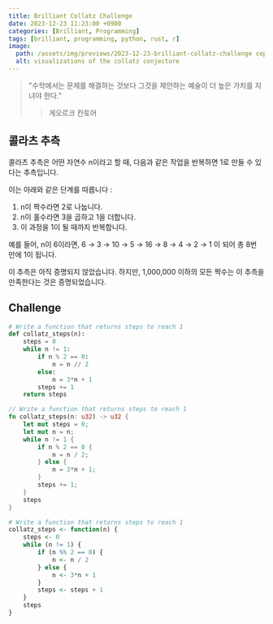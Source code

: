 ```yaml
---
title: Brilliant Collatz Challenge
date: 2023-12-23 11:23:00 +0900
categories: [Brilliant, Programming]
tags: [brilliant, programming, python, rust, r]
image:
  path: /assets/img/previews/2023-12-23-brilliant-collatz-challenge copy.png
  alt: visualizations of the collatz conjecture
---
```


>"수학에서는 문제를 해결하는 것보다 그것을 제안하는 예술이 더 높은 가치를 지녀야 한다."
>> 게오르크 칸토어

## 콜라츠 추측

콜라츠 추측은 어떤 자연수 n이라고 할 때, 다음과 같은 작업을 반복하면 1로 만들 수 있다는 추측입니다.

이는 아래와 같은 단계를 따릅니다 :

1. n이 짝수라면 2로 나눕니다.
2. n이 홀수라면 3을 곱하고 1을 더합니다.
3. 이 과정을 1이 될 때까지 반복합니다.

예를 들어, n이 6이라면, 6 → 3 → 10 → 5 → 16 → 8 → 4 → 2 → 1 이 되어 총 8번 만에 1이 됩니다.

이 추측은 아직 증명되지 않았습니다. 하지만, 1,000,000 이하의 모든 짝수는 이 추측을 만족한다는 것은 증명되었습니다.

## Challenge

```python
# Write a function that returns steps to reach 1
def collatz_steps(n):
    steps = 0
    while n != 1:
        if n % 2 == 0:
            n = n // 2
        else:
            n = 3*n + 1
        steps += 1
    return steps
```

```rust
// Write a function that returns steps to reach 1
fn collatz_steps(n: u32) -> u32 {
    let mut steps = 0;
    let mut n = n;
    while n != 1 {
        if n % 2 == 0 {
            n = n / 2;
        } else {
            n = 3*n + 1;
        }
        steps += 1;
    }
    steps
}
```

```r
# Write a function that returns steps to reach 1
collatz_steps <- function(n) {
    steps <- 0
    while (n != 1) {
        if (n %% 2 == 0) {
            n <- n / 2
        } else {
            n <- 3*n + 1
        }
        steps <- steps + 1
    }
    steps
}
```
